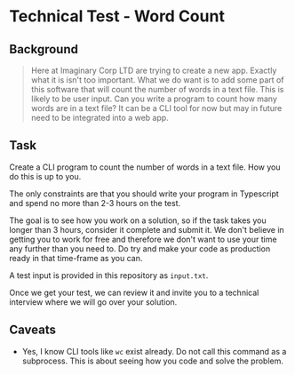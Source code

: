 # Technical Test - Word Count

## Background

> Here at Imaginary Corp LTD are trying to create a new app. Exactly what it is isn't too important. What we do want is to add some part of this software that will count the number of words in a text file. This is likely to be user input. Can you write a program to count how many words are in a text file? It can be a CLI tool for now but may in future need to be integrated into a web app.

## Task

Create a CLI program to count the number of words in a text file. How you do this is up to you. 

The only constraints are that you should write your program in Typescript and spend no more than 2-3 hours on the test. 

The goal is to see how you work on a solution, so if the task takes you longer than 3 hours, consider it complete and submit it. We don't believe in getting you to work for free and therefore we don't want to use your time any further than you need to. Do try and make your code as production ready in that time-frame as you can.

A test input is provided in this repository as `input.txt`.

Once we get your test, we can review it and invite you to a technical interview where we will go over your solution.

## Caveats

- Yes, I know CLI tools like `wc` exist already. Do not call this command as a subprocess. This is about seeing how you code and solve the problem.